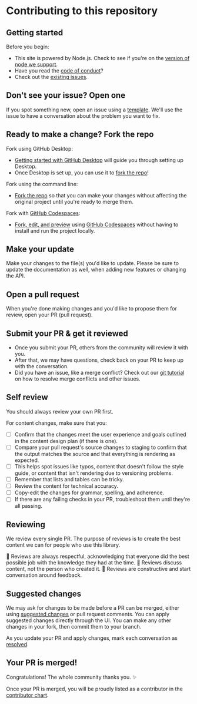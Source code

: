 # Contributing to this repository <!-- omit in toc -->

## Getting started <!-- omit in toc -->

Before you begin:

- This site is powered by Node.js. Check to see if you're on the [version of node we support](contributing/development.md).
- Have you read the [code of conduct](CODE_OF_CONDUCT.md)?
- Check out the [existing issues](https://github.com/MelihAltintas/vue3-openlayers/issues).

## Don't see your issue? Open one

If you spot something new, open an issue using a [template](https://github.com/MelihAltintas/vue3-openlayers/issues/new/choose).
We'll use the issue to have a conversation about the problem you want to fix.

## Ready to make a change? Fork the repo

Fork using GitHub Desktop:

- [Getting started with GitHub Desktop](https://docs.github.com/en/desktop/installing-and-configuring-github-desktop/getting-started-with-github-desktop) will guide you through setting up Desktop.
- Once Desktop is set up, you can use it to [fork the repo](https://docs.github.com/en/desktop/contributing-and-collaborating-using-github-desktop/cloning-and-forking-repositories-from-github-desktop)!

Fork using the command line:

- [Fork the repo](https://docs.github.com/en/github/getting-started-with-github/fork-a-repo#fork-an-example-repository) so that you can make your changes without affecting the original project until you're ready to merge them.

Fork with [GitHub Codespaces](https://github.com/features/codespaces):

- [Fork, edit, and preview](https://docs.github.com/en/free-pro-team@latest/github/developing-online-with-codespaces/creating-a-codespace) using [GitHub Codespaces](https://github.com/features/codespaces) without having to install and run the project locally.

## Make your update

Make your changes to the file(s) you'd like to update.
Please be sure to update the documentation as well, when adding new features or changing the API.

## Open a pull request

When you're done making changes and you'd like to propose them for review, open your PR (pull request).

## Submit your PR & get it reviewed

- Once you submit your PR, others from the community will review it with you.
- After that, we may have questions, check back on your PR to keep up with the conversation.
- Did you have an issue, like a merge conflict? Check out our [git tutorial](https://lab.github.com/githubtraining/managing-merge-conflicts) on how to resolve merge conflicts and other issues.

## Self review

You should always review your own PR first.

For content changes, make sure that you:

- [ ] Confirm that the changes meet the user experience and goals outlined in the content design plan (if there is one).
- [ ] Compare your pull request's source changes to staging to confirm that the output matches the source and that everything is rendering as expected.
- [ ] This helps spot issues like typos, content that doesn't follow the style guide, or content that isn't rendering due to versioning problems.
- [ ] Remember that lists and tables can be tricky.
- [ ] Review the content for technical accuracy.
- [ ] Copy-edit the changes for grammar, spelling, and adherence.
- [ ] If there are any failing checks in your PR, troubleshoot them until they're all passing.

## Reviewing

We review every single PR. The purpose of reviews is to create the best content we can for people who use this library.

:yellow_heart: Reviews are always respectful, acknowledging that everyone did the best possible job with the knowledge they had at the time.
:yellow_heart: Reviews discuss content, not the person who created it.
:yellow_heart: Reviews are constructive and start conversation around feedback.

## Suggested changes

We may ask for changes to be made before a PR can be merged, either using [suggested changes](https://docs.github.com/en/github/collaborating-with-issues-and-pull-requests/incorporating-feedback-in-your-pull-request) or pull request comments.
You can apply suggested changes directly through the UI. You can make any other changes in your fork, then commit them to your branch.

As you update your PR and apply changes, mark each conversation as [resolved](https://docs.github.com/en/github/collaborating-with-issues-and-pull-requests/commenting-on-a-pull-request#resolving-conversations).

## Your PR is merged!

Congratulations! The whole community thanks you. :sparkles:

Once your PR is merged, you will be proudly listed as a contributor in the [contributor chart](https://github.com/MelihAltintas/vue3-openlayers/graphs/contributors).
